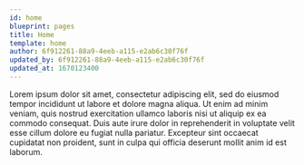 ```yaml
---
id: home
blueprint: pages
title: Home
template: home
author: 6f912261-88a9-4eeb-a115-e2ab6c30f76f
updated_by: 6f912261-88a9-4eeb-a115-e2ab6c30f76f
updated_at: 1670123400
---
```

Lorem ipsum dolor sit amet, consectetur adipiscing elit, sed do eiusmod tempor incididunt ut labore et dolore magna aliqua. Ut enim ad minim veniam, quis nostrud exercitation ullamco laboris nisi ut aliquip ex ea commodo consequat. Duis aute irure dolor in reprehenderit in voluptate velit esse cillum dolore eu fugiat nulla pariatur. Excepteur sint occaecat cupidatat non proident, sunt in culpa qui officia deserunt mollit anim id est laborum.